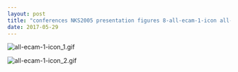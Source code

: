 ```yaml
---
layout: post
title: "conferences NKS2005 presentation figures 8-all-ecam-1-icon all-ecam-1-icon.nb"
date: 2017-05-29
---
```


![all-ecam-1-icon_1.gif](../../../assets/2017/05/29/all-ecam-1-icon-500px/all-ecam-1-icon_1.gif)

![all-ecam-1-icon_2.gif](../../../assets/2017/05/29/all-ecam-1-icon-500px/all-ecam-1-icon_2.gif)

